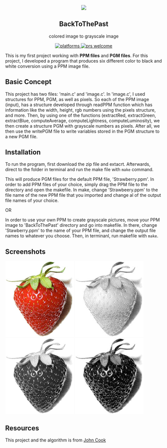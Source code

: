 <p align="center">
  <img src="https://i.imgur.com/LcUXQhb.png" height="148">
  <h2 align="center"><b>BackToThePast</b></h2>
  <p align="center">colored image to grayscale image<p>
  <p align="center">
    <a href="https://github.com/namitoyokota/BackToThePast">
    	<img src="https://img.shields.io/badge/platform-macOS%20%7C%20Windows%20%7C%20Linux-blue.svg" alt="platforms" />
    </a>
    <a href="https://github.com/namitoyokota/BackToThePast">
	    <img src="https://img.shields.io/badge/PRs-welcome-brightgreen.svg" alt="prs welcome">
    </a>
  </p>
</p>

This is my first project working with **PPM files** and **PGM files**. For this project, I developed a program that produces six different color to black and white conversion using a PPM image file.

## Basic Concept
This project has two files: 'main.c' and 'image.c'. 
In 'image.c', I used structures for PPM, PGM, as well as pixels. So each of the PPM image (input), has a structure developed through readPPM function which has information like the width, height, rgb numbers using the pixels structure, and more. Then, by using one of the functions (extractRed, extractGreen, extractBlue, computeAverage, computeLightness, computeLuminosity), we then create a structure PGM with grayscale numbers as pixels. After all, we then use the writePGM file to write variables stored in the PGM structure to a new PGM file.

## Installation
To run the program, first download the zip file and extacrt. Afterwards, direct to the folder in terminal and run the make file with `make` command.

This will produce PGM files for the default PPM file, 'Strawberry.ppm'. In order to add PPM files of your choice, simply drag the PPM file to the directory and open the makefile. In make, change 'Strawbeery.ppm' to the file name of the new PPM file that you imported and change al of the output file names of your choice. 

OR

In order to use your own PPM to create grayscale pictures, move your PPM image to 'BackToThePast' directory and go into makefile. In there, change 'Stawberry.ppm' to the name of your PPM file, and change the output file names to whatever you choose. Then, in terminanl, run makefile with `make`.

## Screenshots
![Before](/Screenshots/Strawberry.png "Before")
![Red](/Screenshots/Strawberry_Red.png "Red")
![Green](/Screenshots/Strawberry_Green.png "Green")
![Blue](/Screenshots/Strawberry_Blue.png "Blue")

## Resources
This project and the algorithm is from <a href="https://www.johndcook.com/blog/2009/08/24/algorithms-convert-color-grayscale/">John Cook</a>
